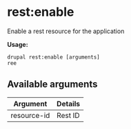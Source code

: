 # rest:enable
Enable a rest resource for the application

**Usage:**
```
drupal rest:enable [arguments]
ree
```

## Available arguments
Argument | Details
---------|-------------
resource-id | Rest ID
